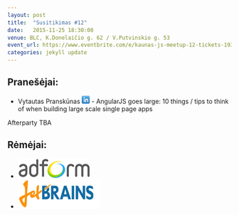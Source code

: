 ```yaml
---
layout: post
title:  "Susitikimas #12"
date:   2015-11-25 18:30:00
venue: BLC, K.Donelaičio g. 62 / V.Putvinskio g. 53
event_url: https://www.eventbrite.com/e/kaunas-js-meetup-12-tickets-19347703502
categories: jekyll update
---
```

## Pranešėjai:
  * Vytautas Pranskūnas [![LinkedIn](img/icon-linkedin.png)](https://lt.linkedin.com/pub/vytautas-pransk%C5%ABnas/8/3b7/51) - AngularJS goes large: 10 things / tips to think of when building large scale single page apps
 
  Afterparty TBA

## Rėmėjai:

  * [![Adform](img/adform-logo.jpg)](http://www.adform.com)
  * [![JetBrains](img/jetbrains-logo.png)](https://www.jetbrains.com/)
